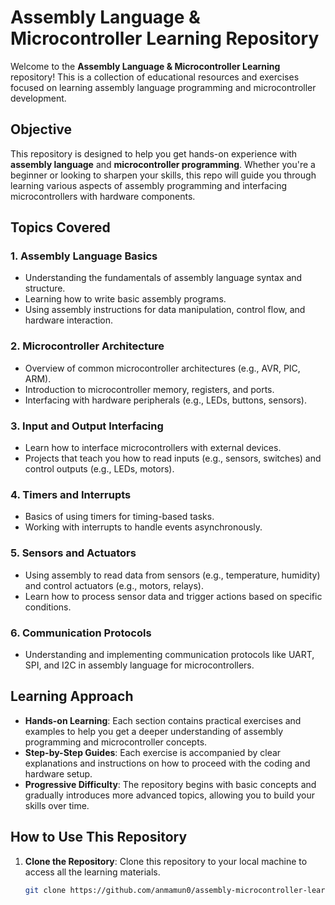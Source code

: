 # Assembly Language & Microcontroller Learning Repository

Welcome to the **Assembly Language & Microcontroller Learning** repository! This is a collection of educational resources and exercises focused on learning assembly language programming and microcontroller development.

## Objective

This repository is designed to help you get hands-on experience with **assembly language** and **microcontroller programming**. Whether you're a beginner or looking to sharpen your skills, this repo will guide you through learning various aspects of assembly programming and interfacing microcontrollers with hardware components.

## Topics Covered

### 1. **Assembly Language Basics**
   - Understanding the fundamentals of assembly language syntax and structure.
   - Learning how to write basic assembly programs.
   - Using assembly instructions for data manipulation, control flow, and hardware interaction.

### 2. **Microcontroller Architecture**
   - Overview of common microcontroller architectures (e.g., AVR, PIC, ARM).
   - Introduction to microcontroller memory, registers, and ports.
   - Interfacing with hardware peripherals (e.g., LEDs, buttons, sensors).

### 3. **Input and Output Interfacing**
   - Learn how to interface microcontrollers with external devices.
   - Projects that teach you how to read inputs (e.g., sensors, switches) and control outputs (e.g., LEDs, motors).

### 4. **Timers and Interrupts**
   - Basics of using timers for timing-based tasks.
   - Working with interrupts to handle events asynchronously.

### 5. **Sensors and Actuators**
   - Using assembly to read data from sensors (e.g., temperature, humidity) and control actuators (e.g., motors, relays).
   - Learn how to process sensor data and trigger actions based on specific conditions.

### 6. **Communication Protocols**
   - Understanding and implementing communication protocols like UART, SPI, and I2C in assembly language for microcontrollers.

## Learning Approach

- **Hands-on Learning**: Each section contains practical exercises and examples to help you get a deeper understanding of assembly programming and microcontroller concepts.
- **Step-by-Step Guides**: Each exercise is accompanied by clear explanations and instructions on how to proceed with the coding and hardware setup.
- **Progressive Difficulty**: The repository begins with basic concepts and gradually introduces more advanced topics, allowing you to build your skills over time.

## How to Use This Repository

1. **Clone the Repository**:
   Clone this repository to your local machine to access all the learning materials.

   ```bash
   git clone https://github.com/anmamun0/assembly-microcontroller-learning.git
